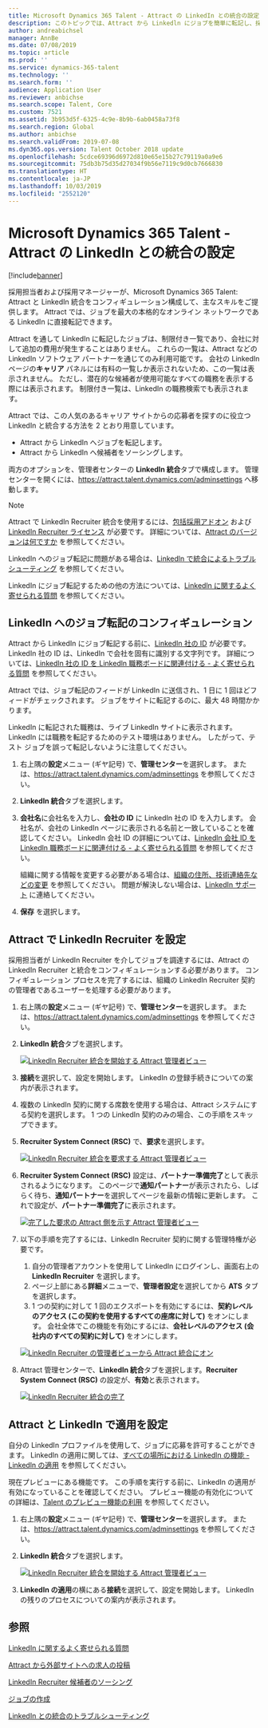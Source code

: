 ```yaml
---
title: Microsoft Dynamics 365 Talent - Attract の LinkedIn との統合の設定
description: このトピックでは、Attract から Linkedln にジョブを簡単に転記し、採用担当者が候補者の Linkedln プロファイルと採用情報を同期できるように、Microsoft Dynamics 365 Talent - Attract の Linkedln 統合のコンフィギュレーション方法を説明します。
author: andreabichsel
manager: AnnBe
ms.date: 07/08/2019
ms.topic: article
ms.prod: ''
ms.service: dynamics-365-talent
ms.technology: ''
ms.search.form: ''
audience: Application User
ms.reviewer: anbichse
ms.search.scope: Talent, Core
ms.custom: 7521
ms.assetid: 3b953d5f-6325-4c9e-8b9b-6ab0458a73f8
ms.search.region: Global
ms.author: anbichse
ms.search.validFrom: 2019-07-08
ms.dyn365.ops.version: Talent October 2018 update
ms.openlocfilehash: 5cdce69396d6972d810e65e15b27c79119a0a9e6
ms.sourcegitcommit: 75db3b75d35d27034f9b56e7119c9d0cb7666830
ms.translationtype: HT
ms.contentlocale: ja-JP
ms.lasthandoff: 10/03/2019
ms.locfileid: "2552120"
---
```

# <a name="set-up-integration-with-linkedin-for-microsoft-dynamics-365-talent---attract"></a>Microsoft Dynamics 365 Talent - Attract の LinkedIn との統合の設定

[!include[banner](../includes/banner.md)]

採用担当者および採用マネージャーが、Microsoft Dynamics 365 Talent: Attract と LinkedIn 統合をコンフィギュレーション構成して、主なスキルをご提供します。 Attract では、ジョブを最大の本格的なオンライン ネットワークである LinkedIn に直接転記できます。

Attract を通して LinkedIn に転記したジョブは、制限付き一覧であり、会社に対して追加の費用が発生することはありません。 これらの一覧は、Attract などの LinkedIn ソフトウェア パートナーを通じてのみ利用可能です。 会社の LinkedIn ページの**キャリア** パネルには有料の一覧しか表示されないため、この一覧は表示されません。 ただし、潜在的な候補者が使用可能なすべての職務を表示する際には表示されます。 制限付き一覧は、LinkedIn の職務検索でも表示されます。

Attract では、この人気のあるキャリア サイトからの応募者を探すのに役立つ LinkedIn と統合する方法を 2 とおり用意しています。

- Attract から LinkedIn へジョブを転記します。
- Attract から LinkedIn へ候補者をソーシングします。

両方のオプションを、管理者センターの **LinkedIn 統合**タブで構成します。 管理センターを開くには、<https://attract.talent.dynamics.com/adminsettings> へ移動します。

> [!NOTE]
> Attract で LinkedIn Recruiter 統合を使用するには、[包括採用アドオン](https://docs.microsoft.com/dynamics365/unified-operations/talent/attract-comprehensive-hiring) および [LinkedIn Recruiter ライセンス](https://business.linkedin.com/talent-solutions/cx/17/08/recruiter-demo-fs2-k18) が必要です。 詳細については、[Attract のバージョンは何ですか](./attract-comprehensive-hiring.md) を参照してください。

LinkedIn へのジョブ転記に問題がある場合は、[Linkedln で統合によるトラブルシューティング](./attract-troubleshoot-linkedin.md) を参照してください。

LinkedIn にジョブ転記するための他の方法については、[Linkedln に関するよく寄せられる質問](./attract-linkedin-faq.md) を参照してください。

## <a name="configure-job-posting-to-linkedin"></a>LinkedIn へのジョブ転記のコンフィギュレーション

Attract から LinkedIn にジョブ転記する前に、[Linkedln 社の ID](https://aka.ms/findID) が必要です。 LinkedIn 社の ID は、LinkedIn で会社を固有に識別する文字列です。 詳細については、[Linkedln 社の ID を Linkedln 職務ボードに関連付ける - よく寄せられる質問](https://aka.ms/findID) を参照してください。

Attract では、ジョブ転記のフィードが LinkedIn に送信され、1 日に 1 回ほどフィードがチェックされます。 ジョブをサイトに転記するのに、最大 48 時間かかります。

LinkedIn に転記された職務は、ライブ LinkedIn サイトに表示されます。 LinkedIn には職務を転記するためのテスト環境はありません。 したがって、テスト ジョブを誤って転記しないように注意してください。 

1. 右上隅の**設定**メニュー (ギヤ記号) で、**管理センター**を選択します。 または、<https://attract.talent.dynamics.com/adminsettings> を参照してください。
2. **Linkedln 統合**タブを選択します。
3. **会社名**に会社名を入力し、**会社の ID** に LinkedIn 社の ID を入力します。 会社名が、会社の LinkedIn ページに表示される名前と一致していることを確認してください。 LinkedIn 会社 ID の詳細については、[Linkedln 会社 ID を Linkedln 職務ボードに関連付ける - よく寄せられる質問](https://www.linkedin.com/help/linkedin/answer/98972) を参照してください。

    組織に関する情報を変更する必要がある場合は、[組織の住所、技術連絡先などの変更](https://docs.microsoft.com/office365/admin/manage/change-address-contact-and-more) を参照してください。 問題が解決しない場合は、[LinkedIn サポート](https://www.linkedin.com/help/linkedin) に連絡してください。

4. **保存** を選択します。

## <a name="set-up-linkedin-recruiter-with-attract"></a>Attract で LinkedIn Recruiter を設定 

採用担当者が LinkedIn Recruiter を介してジョブを調達するには、Attract の LinkedIn Recruiter と統合をコンフィギュレーションする必要があります。 コンフィギュレーション プロセスを完了するには、組織の LinkedIn Recruiter 契約の管理者であるユーザーを処理する必要があります。

1. 右上隅の**設定**メニュー (ギヤ記号) で、**管理センター**を選択します。 または、<https://attract.talent.dynamics.com/adminsettings> を参照してください。
2. **Linkedln 統合**タブを選択します。

    [![ LinkedIn Recruiter 統合を開始する Attract 管理者ビュー](./media/LinkedInConnect.png)](./media/LinkedInConnect.png)

3. **接続**を選択して、設定を開始します。 LinkedIn の登録手続きについての案内が表示されます。
4. 複数の LinkedIn 契約に関する席数を使用する場合は、Attract システムにする契約を選択します。 1 つの LinkedIn 契約のみの場合、この手順をスキップできます。
5. **Recruiter System Connect (RSC)** で、**要求**を選択します。

    [![ LinkedIn Recruiter 統合を要求する Attract 管理者ビュー](./media/RequestLinkedInRSC.png)](./media/RequestLinkedInRSC.png)

6. **Recruiter System Connect (RSC)** 設定は、**パートナー準備完了**として表示されるようになります。 このページで**通知パートナー**が表示されたら、しばらく待ち、**通知パートナー**を選択してページを最新の情報に更新します。 これで設定が、**パートナー準備完了**に表示されます。

    [![完了した要求の Attract 側を示す Attract 管理者ビュー](./media/PartnerReadyRSC.png)](./media/PartnerReadyRSC.png)

7. 以下の手順を完了するには、LinkedIn Recruiter 契約に関する管理特権が必要です。

    1. 自分の管理者アカウントを使用して LinkedIn にログインし、画面右上の **LinkedIn Recruiter** を選択します。 
    2. ページ上部にある**詳細**メニューで、**管理者設定**を選択してから **ATS** タブを選択します。
    3. 1 つの契約に対して 1 回のエクスポートを有効にするには、**契約レベルのアクセス (この契約を使用するすべての座席に対して)** をオンにします。 会社全体でこの機能を有効にするには、**会社レベルのアクセス (会社内のすべての契約に対して)** をオンにします。

    [![LinkedIn Recruiter の管理者ビューから Attract 統合にオン](./media/EnableRSC.png)](./media/EnableRSC.png)

8. Attract 管理センターで、**LinkedIn 統合**タブを選択します。**Recruiter System Connect (RSC)** の設定が、**有効**と表示されます。

    [![LinkedIn Recruiter 統合の完了](./media/RSCSetupComplete.png)](./media/RSCSetupComplete.png)

## <a name="set-up-apply-with-linkedin-in-attract"></a>Attract と LinkedIn で適用を設定

自分の LinkedIn プロファイルを使用して、ジョブに応募を許可することができます。 LinkedIn の適用に関しては、[すべての場所における Linkedln の機能 - Linkedln の適用](https://blog.linkedin.com/2011/07/24/apply-with-linkedin) を参照してください。

現在プレビューにある機能です。 この手順を実行する前に、LinkedIn の適用が有効になっていることを確認してください。 プレビュー機能の有効化についての詳細は、[Talent のプレビュー機能の利用](./access-preview-feature.md) を参照してください。

1. 右上隅の**設定**メニュー (ギヤ記号) で、**管理センター**を選択します。 または、<https://attract.talent.dynamics.com/adminsettings> を参照してください。
2. **Linkedln 統合**タブを選択します。

    [![ LinkedIn Recruiter 統合を開始する Attract 管理者ビュー](./media/LinkedInConnect.png)](./media/LinkedInConnect.png)

3. **LinkedIn の適用**の横にある**接続**を選択して、設定を開始します。 LinkedIn の残りのプロセスについての案内が表示されます。

## <a name="see-also"></a>参照

[LinkedIn に関するよく寄せられる質問](./attract-linkedin-faq.md)

[Attract から外部サイトへの求人の投稿](./posting-jobs-external.md)

[LinkedIn Recruiter 候補者のソーシング](./attract-linkedin-recruiter.md)

[ジョブの作成](./creating-jobs-attract.md)

[LinkedIn との統合のトラブルシューティング](./attract-troubleshoot-linkedin.md)
